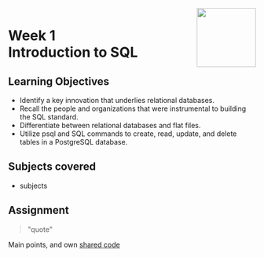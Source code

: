 <a href="../">
  <img src="/img/Database_Design_and_Basic_SQL_in_PostgreSQL_logo.avif" width="120" align="right">
</a>

# Week 1 <br> Introduction to SQL

## Learning Objectives
- Identify a key innovation that underlies relational databases.
- Recall the people and organizations that were instrumental to building the SQL standard.
- Differentiate between relational databases and flat files.
- Utilize psql and SQL commands to create, read, update, and delete tables in a PostgreSQL database.

## Subjects covered
- subjects

## Assignment

>"quote"

Main points, and own [shared code](./code.language) 
